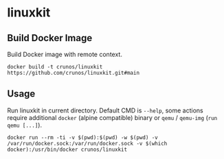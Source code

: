 # linuxkit

## Build Docker Image

Build Docker image with remote context.

```
docker build -t crunos/linuxkit https://github.com/crunos/linuxkit.git#main
```

## Usage

Run linuxkit in current directory. Default CMD is `--help`, some actions require additional `docker` (alpine compatible) binary or `qemu` / `qemu-img` (`run qemu [...]`).
```
docker run --rm -ti -v $(pwd):$(pwd) -w $(pwd) -v /var/run/docker.sock:/var/run/docker.sock -v $(which docker):/usr/bin/docker crunos/linuxkit 
```

